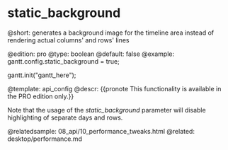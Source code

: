 static_background
=============
@short: generates a background image for the timeline area instead of rendering actual columns' and rows' lines
	
@edition: pro
@type: boolean
@default: false
@example:
gantt.config.static_background = true;

gantt.init("gantt_here");

@template:	api_config
@descr:
{{pronote This functionality is available in the PRO edition only.}}

Note that the usage of the *static_background* parameter will disable highlighting of separate days and rows.

@relatedsample:
	08_api/10_performance_tweaks.html
@related:
	desktop/performance.md
